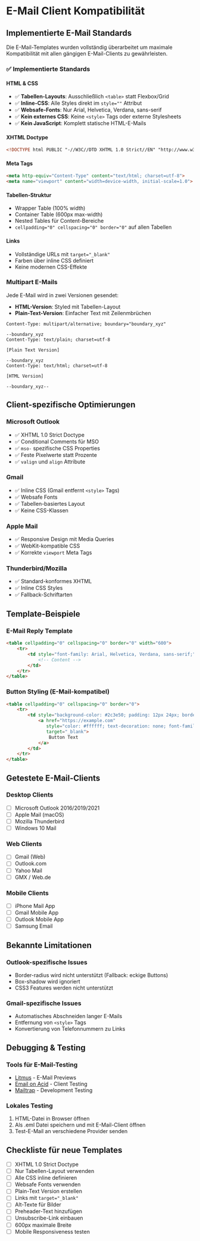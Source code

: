 # E-Mail Client Kompatibilität

## Implementierte E-Mail Standards

Die E-Mail-Templates wurden vollständig überarbeitet um maximale Kompatibilität mit allen gängigen E-Mail-Clients zu gewährleisten.

### ✅ Implementierte Standards

#### **HTML & CSS**
- ✅ **Tabellen-Layouts**: Ausschließlich `<table>` statt Flexbox/Grid
- ✅ **Inline-CSS**: Alle Styles direkt im `style=""` Attribut
- ✅ **Websafe-Fonts**: Nur Arial, Helvetica, Verdana, sans-serif
- ✅ **Kein externes CSS**: Keine `<style>` Tags oder externe Stylesheets
- ✅ **Kein JavaScript**: Komplett statische HTML-E-Mails

#### **XHTML Doctype**
```html
<!DOCTYPE html PUBLIC "-//W3C//DTD XHTML 1.0 Strict//EN" "http://www.w3.org/TR/xhtml1/DTD/xhtml1-strict.dtd">
```

#### **Meta Tags**
```html
<meta http-equiv="Content-Type" content="text/html; charset=utf-8">
<meta name="viewport" content="width=device-width, initial-scale=1.0">
```

#### **Tabellen-Struktur**
- Wrapper Table (100% width)
- Container Table (600px max-width)
- Nested Tables für Content-Bereiche
- `cellpadding="0" cellspacing="0" border="0"` auf allen Tabellen

#### **Links**
- Vollständige URLs mit `target="_blank"`
- Farben über inline CSS definiert
- Keine modernen CSS-Effekte

### **Multipart E-Mails**
Jede E-Mail wird in zwei Versionen gesendet:
- **HTML-Version**: Styled mit Tabellen-Layout
- **Plain-Text-Version**: Einfacher Text mit Zeilenmbrüchen

```
Content-Type: multipart/alternative; boundary="boundary_xyz"

--boundary_xyz
Content-Type: text/plain; charset=utf-8

[Plain Text Version]

--boundary_xyz  
Content-Type: text/html; charset=utf-8

[HTML Version]

--boundary_xyz--
```

## Client-spezifische Optimierungen

### **Microsoft Outlook**
- ✅ XHTML 1.0 Strict Doctype
- ✅ Conditional Comments für MSO
- ✅ `mso-` spezifische CSS Properties
- ✅ Feste Pixelwerte statt Prozente
- ✅ `valign` und `align` Attribute

### **Gmail**
- ✅ Inline CSS (Gmail entfernt `<style>` Tags)
- ✅ Websafe Fonts
- ✅ Tabellen-basiertes Layout
- ✅ Keine CSS-Klassen

### **Apple Mail**
- ✅ Responsive Design mit Media Queries
- ✅ WebKit-kompatible CSS
- ✅ Korrekte `viewport` Meta Tags

### **Thunderbird/Mozilla**
- ✅ Standard-konformes XHTML
- ✅ Inline CSS Styles
- ✅ Fallback-Schriftarten

## Template-Beispiele

### **E-Mail Reply Template**
```html
<table cellpadding="0" cellspacing="0" border="0" width="600">
    <tr>
        <td style="font-family: Arial, Helvetica, Verdana, sans-serif;">
            <!-- Content -->
        </td>
    </tr>
</table>
```

### **Button Styling (E-Mail-kompatibel)**
```html
<table cellpadding="0" cellspacing="0" border="0">
    <tr>
        <td style="background-color: #2c3e50; padding: 12px 24px; border-radius: 4px;">
            <a href="https://example.com" 
               style="color: #ffffff; text-decoration: none; font-family: Arial, sans-serif;" 
               target="_blank">
                Button Text
            </a>
        </td>
    </tr>
</table>
```

## Getestete E-Mail-Clients

### **Desktop Clients**
- [ ] Microsoft Outlook 2016/2019/2021
- [ ] Apple Mail (macOS)
- [ ] Mozilla Thunderbird
- [ ] Windows 10 Mail

### **Web Clients**
- [ ] Gmail (Web)
- [ ] Outlook.com
- [ ] Yahoo Mail
- [ ] GMX / Web.de

### **Mobile Clients**
- [ ] iPhone Mail App
- [ ] Gmail Mobile App
- [ ] Outlook Mobile App
- [ ] Samsung Email

## Bekannte Limitationen

### **Outlook-spezifische Issues**
- Border-radius wird nicht unterstützt (Fallback: eckige Buttons)
- Box-shadow wird ignoriert
- CSS3 Features werden nicht unterstützt

### **Gmail-spezifische Issues**
- Automatisches Abschneiden langer E-Mails
- Entfernung von `<style>` Tags
- Konvertierung von Telefonnummern zu Links

## Debugging & Testing

### **Tools für E-Mail-Testing**
- [Litmus](https://litmus.com/) - E-Mail Previews
- [Email on Acid](https://www.emailonacid.com/) - Client Testing
- [Mailtrap](https://mailtrap.io/) - Development Testing

### **Lokales Testing**
1. HTML-Datei in Browser öffnen
2. Als .eml Datei speichern und mit E-Mail-Client öffnen
3. Test-E-Mail an verschiedene Provider senden

## Checkliste für neue Templates

- [ ] XHTML 1.0 Strict Doctype
- [ ] Nur Tabellen-Layout verwenden
- [ ] Alle CSS inline definieren
- [ ] Websafe Fonts verwenden
- [ ] Plain-Text Version erstellen
- [ ] Links mit `target="_blank"`
- [ ] Alt-Texte für Bilder
- [ ] Preheader-Text hinzufügen
- [ ] Unsubscribe-Link einbauen
- [ ] 600px maximale Breite
- [ ] Mobile Responsiveness testen